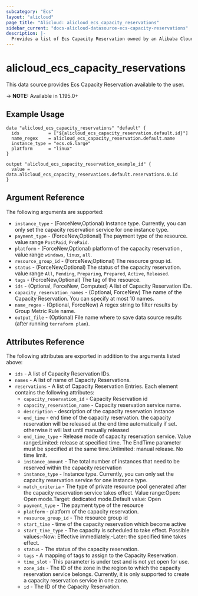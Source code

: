 ```yaml
---
subcategory: "Ecs"
layout: "alicloud"
page_title: "Alicloud: alicloud_ecs_capacity_reservations"
sidebar_current: "docs-alicloud-datasource-ecs-capacity-reservations"
description: |-
  Provides a list of Ecs Capacity Reservation owned by an Alibaba Cloud account.
---
```


# alicloud_ecs_capacity_reservations

This data source provides Ecs Capacity Reservation available to the user.

-> **NOTE:** Available in 1.195.0+

## Example Usage

```
data "alicloud_ecs_capacity_reservations" "default" {
  ids           = ["${alicloud_ecs_capacity_reservation.default.id}"]
  name_regex    = alicloud_ecs_capacity_reservation.default.name
  instance_type = "ecs.c6.large"
  platform      = "linux"
}

output "alicloud_ecs_capacity_reservation_example_id" {
  value = data.alicloud_ecs_capacity_reservations.default.reservations.0.id
}
```

## Argument Reference

The following arguments are supported:
* `instance_type` - (ForceNew,Optional) Instance type. Currently, you can only set the capacity reservation service for one instance type. 
* `payment_type` - (ForceNew,Optional) The payment type of the resource. value range `PostPaid`, `PrePaid`.
* `platform` - (ForceNew,Optional) platform of the capacity reservation , value range `windows`, `linux`, `all`.
* `resource_group_id` - (ForceNew,Optional) The resource group id.
* `status` - (ForceNew,Optional) The status of the capacity reservation. value range `All`, `Pending`, `Preparing`, `Prepared`, `Active`, `Released`.
* `tags` - (ForceNew,Optional) The tag of the resource.
* `ids` - (Optional, ForceNew, Computed) A list of Capacity Reservation IDs.
* `capacity_reservation_names` - (Optional, ForceNew) The name of the Capacity Reservation. You can specify at most 10 names.
* `name_regex` - (Optional, ForceNew) A regex string to filter results by Group Metric Rule name.
* `output_file` - (Optional) File name where to save data source results (after running `terraform plan`).

## Attributes Reference

The following attributes are exported in addition to the arguments listed above:
* `ids` - A list of Capacity Reservation IDs.
* `names` - A list of name of Capacity Reservations.
* `reservations` - A list of Capacity Reservation Entries. Each element contains the following attributes:
  * `capacity_reservation_id` - Capacity Reservation id
  * `capacity_reservation_name` - Capacity reservation service name.
  * `description` - description of the capacity reservation instance
  * `end_time` - end time of the capacity reservation. the capacity reservation will be  released at the end time automatically if set. otherwise it will last until manually released
  * `end_time_type` - Release mode of capacity reservation service. Value range:Limited: release at specified time. The EndTime parameter must be specified at the same time.Unlimited: manual release. No time limit.
  * `instance_amount` - The total number of instances that need to be reserved within the capacity reservation
  * `instance_type` - Instance type. Currently, you can only set the capacity reservation service for one instance type.
  * `match_criteria` - The type of private resource pool generated after the capacity reservation service takes effect. Value range:Open: Open mode.Target: dedicated mode.Default value: Open
  * `payment_type` - The payment type of the resource
  * `platform` - platform of the capacity reservation.
  * `resource_group_id` - The resource group id
  * `start_time` -  time of the capacity reservation which become active
  * `start_time_type` - The capacity is scheduled to take effect. Possible values:-Now: Effective immediately.-Later: the specified time takes effect.
  * `status` - The status of the capacity reservation.
  * `tags` - A mapping of tags to assign to the Capacity Reservation.
  * `time_slot` - This parameter is under test and is not yet open for use.
  * `zone_ids` - The ID of the zone in the region to which the capacity reservation service belongs. Currently, it is only supported to create a capacity reservation service in one zone.
  * `id` - The ID of the Capacity Reservation.
